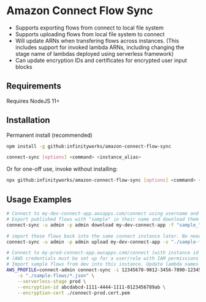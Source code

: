 # Amazon Connect Flow Sync

* Supports exporting flows from connect to local file system
* Supports uploading flows from local file system to connect
* Will update ARNs when transfering flows across instances. (This includes support for invoked lambda ARNs, including changing the stage name of lambdas deployed using serverless framework)
* Can update encryption IDs and certificates for encrypted user input blocks

## Requirements

Requires NodeJS 11+

## Installation

Permanent install (recommended)
```bash
npm install -g github:infinityworks/amazon-connect-flow-sync

connect-sync [options] <command> <instance_alias>
```

Or for one-off use, invoke without installing:
```bash
npx github:infinityworks/amazon-connect-flow-sync [options] <command> <instance_alias>
```

## Usage Examples


```bash
# Connect to my-dev-connect-app.awsapps.com/connect using username and password
# Export published flows with "sample" in their name and download them to a local directory:
connect-sync -u admin -p admin download my-dev-connect-app -f "sample_" -d ./sample-flows --skip-unpublished

# import these flows back into the same connect instance later. No need to fix any ARNs.
connect-sync -u admin -p admin upload my-dev-connect-app -s "./sample-flows/*.json" --no-arn-fix

# Connect to my-prod-connect-app.awsapps.com/connect (with instance id 12345678-9012-3456-7890-123456789012) using federated login
# (AWS credentials must be set up for a user/role with IAM permissions to GetFederationToken on this instance)
# Import sample flows from dev into this instance. Update lambda names created by serverless framework to prod stage, update encryption certs:
AWS_PROFILE=connect-admin connect-sync -i 12345678-9012-3456-7890-123456789012 upload my-prod-connect-app \
    -s "./sample-flows/*.json" \
    --serverless-stage prod \
    --encryption-id abcdabcd-1111-4444-1111-0123456789ab \
    --encryption-cert ./connect-prod.cert.pem
```